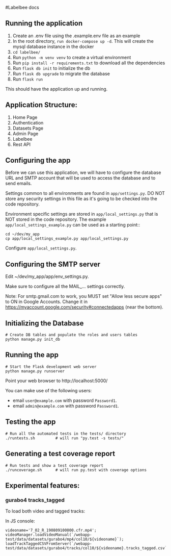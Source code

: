 #Labelbee docs


## Running the application

1. Create an .env file using the .example.env file as an example
2. In the root directory, `run docker-compose up -d`. This will create the mysql database instance in the docker 
3. `cd labelbee/`
4. Run `python -m venv venv` to create a virtual environment
5. Run `pip install -r requirements.txt` to download all the dependencies
6. Run `flask db init` to initialize the db
7. Run `flask db upgrade` to migrate the database
8. Run `flask run`

This should have the application up and running.


## Application Structure:

1. Home Page
2. Authentication
3. Datasets Page
4. Admin Page
5. Labelbee
6. Rest API


## Configuring the app

Before we can use this application, we will have to configure the database URL and SMTP account
that will be used to access the database and to send emails.

Settings common to all environments are found in `app/settings.py`. DO NOT store any security
settings in this file as it's going to be checked into the code repository.

Environment specific settings are stored in `app/local_settings.py` that is NOT stored in the code repository.
The example `app/local_settings_example.py` can be used as a starting point::

    cd ~/dev/my_app
    cp app/local_settings_example.py app/local_settings.py

Configure `app/local_settings.py`.

## Configuring the SMTP server

Edit ~/dev/my_app/app/env_settings.py.

Make sure to configure all the MAIL_... settings correctly.

Note: For smtp.gmail.com to work, you MUST set "Allow less secure apps" to ON in Google Accounts.
Change it in https://myaccount.google.com/security#connectedapps (near the bottom).

## Initializing the Database

    # Create DB tables and populate the roles and users tables
    python manage.py init_db


## Running the app

    # Start the Flask development web server
    python manage.py runserver

Point your web browser to http://localhost:5000/

You can make use of the following users:
- email `user@example.com` with password `Password1`.
- email `admin@example.com` with password `Password1`.


## Testing the app

    # Run all the automated tests in the tests/ directory
    ./runtests.sh         # will run "py.test -s tests/"


## Generating a test coverage report

    # Run tests and show a test coverage report
    ./runcoverage.sh      # will run py.test with coverage options


## Experimental features:

### gurabo4 tracks_tagged 

To load both video and tagged tracks:

In JS console:
```
videoname='7_02_R_190809100000.cfr.mp4'; 
videoManager.loadVideoManual(`/webapp-test/data/datasets/gurabo4/mp4/col10/${videoname}`);
loadTrackTaggedCSVFromServer(`/webapp-test/data/datasets/gurabo4/tracks/col10/${videoname}.tracks_tagged.csv`);
```